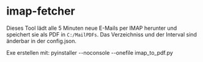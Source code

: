 # imap-fetcher

Dieses Tool lädt alle 5 Minuten neue E-Mails per IMAP herunter und speichert sie als PDF in `C:/MailPDFs`. Das Verzeichniss und der Interval sind änderbar in der config.json.

Exe erstellen mit: pyinstaller --noconsole --onefile imap_to_pdf.py
